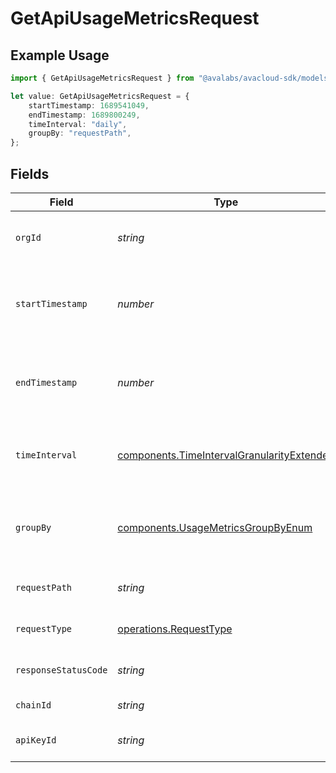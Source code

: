 # GetApiUsageMetricsRequest

## Example Usage

```typescript
import { GetApiUsageMetricsRequest } from "@avalabs/avacloud-sdk/models/operations";

let value: GetApiUsageMetricsRequest = {
    startTimestamp: 1689541049,
    endTimestamp: 1689800249,
    timeInterval: "daily",
    groupBy: "requestPath",
};
```

## Fields

| Field                                                                                                    | Type                                                                                                     | Required                                                                                                 | Description                                                                                              | Example                                                                                                  |
| -------------------------------------------------------------------------------------------------------- | -------------------------------------------------------------------------------------------------------- | -------------------------------------------------------------------------------------------------------- | -------------------------------------------------------------------------------------------------------- | -------------------------------------------------------------------------------------------------------- |
| `orgId`                                                                                                  | *string*                                                                                                 | :heavy_minus_sign:                                                                                       | Organization ID to fetch usage metrics for                                                               |                                                                                                          |
| `startTimestamp`                                                                                         | *number*                                                                                                 | :heavy_minus_sign:                                                                                       | Query param for retrieving items after a specific timestamp.                                             | 1689541049                                                                                               |
| `endTimestamp`                                                                                           | *number*                                                                                                 | :heavy_minus_sign:                                                                                       | Query param for retrieving items before a specific timestamp.                                            | 1689800249                                                                                               |
| `timeInterval`                                                                                           | [components.TimeIntervalGranularityExtended](../../models/components/timeintervalgranularityextended.md) | :heavy_minus_sign:                                                                                       | Time interval granularity for data aggregation                                                           | daily                                                                                                    |
| `groupBy`                                                                                                | [components.UsageMetricsGroupByEnum](../../models/components/usagemetricsgroupbyenum.md)                 | :heavy_minus_sign:                                                                                       | Query param for the criterion used for grouping metrics                                                  | requestPath                                                                                              |
| `requestPath`                                                                                            | *string*                                                                                                 | :heavy_minus_sign:                                                                                       | Filter data by request path.                                                                             |                                                                                                          |
| `requestType`                                                                                            | [operations.RequestType](../../models/operations/requesttype.md)                                         | :heavy_minus_sign:                                                                                       | Filter data by request type.                                                                             |                                                                                                          |
| `responseStatusCode`                                                                                     | *string*                                                                                                 | :heavy_minus_sign:                                                                                       | Filter data by response status code.                                                                     |                                                                                                          |
| `chainId`                                                                                                | *string*                                                                                                 | :heavy_minus_sign:                                                                                       | Filter data by chain ID.                                                                                 |                                                                                                          |
| `apiKeyId`                                                                                               | *string*                                                                                                 | :heavy_minus_sign:                                                                                       | Filter data by API key ID.                                                                               |                                                                                                          |